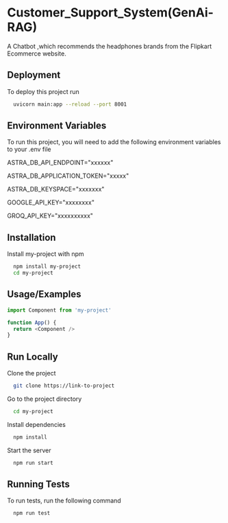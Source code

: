 
# Customer_Support_System(GenAi-RAG)

A Chatbot ,which recommends the  headphones brands from the Flipkart Ecommerce website.


## Deployment

To deploy this project run

```bash
  uvicorn main:app --reload --port 8001
```


## Environment Variables

To run this project, you will need to add the following environment variables to your .env file

ASTRA_DB_API_ENDPOINT="xxxxxx"

ASTRA_DB_APPLICATION_TOKEN="xxxxx"

ASTRA_DB_KEYSPACE="xxxxxxx"

GOOGLE_API_KEY="xxxxxxxx"

GROQ_API_KEY="xxxxxxxxxx"


## Installation

Install my-project with npm

```bash
  npm install my-project
  cd my-project
```
    
## Usage/Examples

```javascript
import Component from 'my-project'

function App() {
  return <Component />
}
```


## Run Locally

Clone the project

```bash
  git clone https://link-to-project
```

Go to the project directory

```bash
  cd my-project
```

Install dependencies

```bash
  npm install
```

Start the server

```bash
  npm run start
```


## Running Tests

To run tests, run the following command

```bash
  npm run test
```


